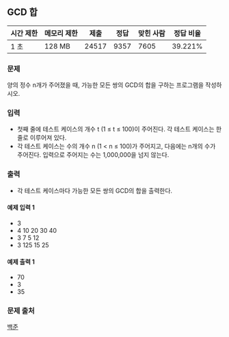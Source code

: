 ## GCD 합
 
|시간 제한|	메모리 제한|	제출|	정답|	맞힌 사람|	정답 비율|
|---|---|---|---|---|---|
|1 초|	128 MB|	24517|	9357|	7605|	39.221%|

### 문제
양의 정수 n개가 주어졌을 때, 가능한 모든 쌍의 GCD의 합을 구하는 프로그램을 작성하시오.

### 입력
- 첫째 줄에 테스트 케이스의 개수 t (1 ≤ t ≤ 100)이 주어진다. 각 테스트 케이스는 한 줄로 이루어져 있다. 
- 각 테스트 케이스는 수의 개수 n (1 < n ≤ 100)가 주어지고, 다음에는 n개의 수가 주어진다. 입력으로 주어지는 수는 1,000,000을 넘지 않는다.

### 출력
- 각 테스트 케이스마다 가능한 모든 쌍의 GCD의 합을 출력한다.

#### 예제 입력 1 
- 3
- 4 10 20 30 40
- 3 7 5 12
- 3 125 15 25

#### 예제 출력 1 
- 70
- 3
- 35

### 문제 출처
[백준](https://www.acmicpc.net/problem/9613)


